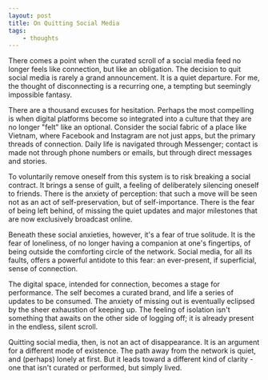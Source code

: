 ```yaml
---
layout: post
title: On Quitting Social Media
tags: 
    - thoughts
---
```

There comes a point when the curated scroll of a social media feed no longer feels like connection, but like an obligation. The decision to quit social media is rarely a grand announcement. It is a quiet departure. For me, the thought of disconnecting is a recurring one, a tempting but seemingly impossible fantasy.

There are a thousand excuses for hesitation. Perhaps the most compelling is when digital platforms become so integrated into a culture that they are no longer "felt" like an optional. Consider the social fabric of a place like Vietnam, where Facebook and Instagram are not just apps, but the primary threads of connection. Daily life is navigated through Messenger; contact is made not through phone numbers or emails, but through direct messages and stories.

To voluntarily remove oneself from this system is to risk breaking a social contract. It brings a sense of guilt, a feeling of deliberately silencing oneself to friends. There is the anxiety of perception: that such a move will be seen not as an act of self-preservation, but of self-importance. There is the fear of being left behind, of missing the quiet updates and major milestones that are now exclusively broadcast online.

Beneath these social anxieties, however, it's a fear of true solitude. It is the fear of loneliness, of no longer having a companion at one's fingertips, of being outside the comforting circle of the network. Social media, for all its faults, offers a powerful antidote to this fear: an ever-present, if superficial, sense of connection.

The digital space, intended for connection, becomes a stage for performance. The self becomes a curated brand, and life a series of updates to be consumed. The anxiety of missing out is eventually eclipsed by the sheer exhaustion of keeping up. The feeling of isolation isn't something that awaits on the other side of logging off; it is already present in the endless, silent scroll.

Quitting social media, then, is not an act of disappearance. It is an argument for a different mode of existence. The path away from the network is quiet, and (perhaps) lonely at first. But it leads toward a different kind of clarity - one that isn't curated or performed, but simply lived.